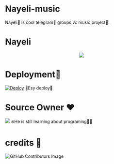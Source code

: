 # Nayeli-music
Nayeli🥀 is cool telegram🍎 groups vc music project🎋.


# Nayeli
<p align="center">
  <img src="https://telegra.ph/file/fd961d7a57de98ea477a8.jpg">
</p>



# Deployment🎋
[![Deploy](https://www.herokucdn.com/deploy/button.svg)](https://heroku.com/deploy?template=https://github.com/Kasun-bandara1/Nayeli-music)
📲Esy deploy🐾️


# Source Owner ♥️ 
<a href="https://t.me/SANTA_R1"><img src="https://img.shields.io/badge/kasun%20🥀සැන්ටා🥀-blue.svg?style=for-the-badge&logo=Telegram"></a>
❄️He is still learning about programing🍉😉 


# credits 📆
![GitHub Contributors Image](https://contrib.rocks/image?repo=Kasun-bandara1/Nayeli-music)

